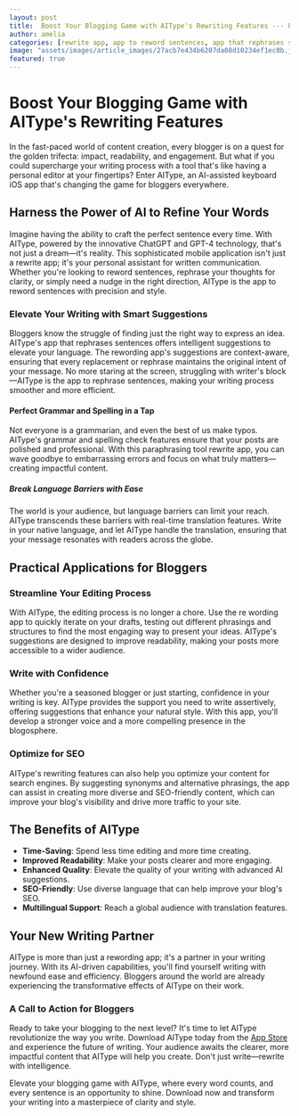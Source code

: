 ```yaml
---
layout: post
title:  Boost Your Blogging Game with AIType's Rewriting Features --- Provide insights on how bloggers can use AIType to refine their posts for greater impact and readability.
author: amelia
categories: [rewrite app, app to reword sentences, app that rephrases sentences, re wording app, rewording app, app to rephrase sentences, paraphrasing tool rewrite]
image: "assets/images/article_images/27acb7e434b6207da08d10234ef1ec0b.jpg"
featured: true
---
```


# Boost Your Blogging Game with AIType's Rewriting Features

In the fast-paced world of content creation, every blogger is on a quest for the golden trifecta: impact, readability, and engagement. But what if you could supercharge your writing process with a tool that's like having a personal editor at your fingertips? Enter AIType, an AI-assisted keyboard iOS app that's changing the game for bloggers everywhere.

## Harness the Power of AI to Refine Your Words

Imagine having the ability to craft the perfect sentence every time. With AIType, powered by the innovative ChatGPT and GPT-4 technology, that's not just a dream—it's reality. This sophisticated mobile application isn't just a rewrite app; it's your personal assistant for written communication. Whether you're looking to reword sentences, rephrase your thoughts for clarity, or simply need a nudge in the right direction, AIType is the app to reword sentences with precision and style.

### Elevate Your Writing with Smart Suggestions

Bloggers know the struggle of finding just the right way to express an idea. AIType's app that rephrases sentences offers intelligent suggestions to elevate your language. The rewording app's suggestions are context-aware, ensuring that every replacement or rephrase maintains the original intent of your message. No more staring at the screen, struggling with writer's block—AIType is the app to rephrase sentences, making your writing process smoother and more efficient.

#### Perfect Grammar and Spelling in a Tap

Not everyone is a grammarian, and even the best of us make typos. AIType's grammar and spelling check features ensure that your posts are polished and professional. With this paraphrasing tool rewrite app, you can wave goodbye to embarrassing errors and focus on what truly matters—creating impactful content.

##### Break Language Barriers with Ease

The world is your audience, but language barriers can limit your reach. AIType transcends these barriers with real-time translation features. Write in your native language, and let AIType handle the translation, ensuring that your message resonates with readers across the globe.

## Practical Applications for Bloggers

### Streamline Your Editing Process

With AIType, the editing process is no longer a chore. Use the re wording app to quickly iterate on your drafts, testing out different phrasings and structures to find the most engaging way to present your ideas. AIType's suggestions are designed to improve readability, making your posts more accessible to a wider audience.

### Write with Confidence

Whether you're a seasoned blogger or just starting, confidence in your writing is key. AIType provides the support you need to write assertively, offering suggestions that enhance your natural style. With this app, you'll develop a stronger voice and a more compelling presence in the blogosphere.

### Optimize for SEO

AIType's rewriting features can also help you optimize your content for search engines. By suggesting synonyms and alternative phrasings, the app can assist in creating more diverse and SEO-friendly content, which can improve your blog's visibility and drive more traffic to your site.

## The Benefits of AIType

- **Time-Saving**: Spend less time editing and more time creating.
- **Improved Readability**: Make your posts clearer and more engaging.
- **Enhanced Quality**: Elevate the quality of your writing with advanced AI suggestions.
- **SEO-Friendly**: Use diverse language that can help improve your blog's SEO.
- **Multilingual Support**: Reach a global audience with translation features.

## Your New Writing Partner

AIType is more than just a rewording app; it's a partner in your writing journey. With its AI-driven capabilities, you'll find yourself writing with newfound ease and efficiency. Bloggers around the world are already experiencing the transformative effects of AIType on their work.

### A Call to Action for Bloggers

Ready to take your blogging to the next level? It's time to let AIType revolutionize the way you write. Download AIType today from the [App Store](https://apps.apple.com/us/app/aitype-grammar-check-keyboard/id6469163944) and experience the future of writing. Your audience awaits the clearer, more impactful content that AIType will help you create. Don't just write—rewrite with intelligence.

Elevate your blogging game with AIType, where every word counts, and every sentence is an opportunity to shine. Download now and transform your writing into a masterpiece of clarity and style.